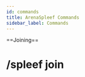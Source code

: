 ```yaml
---
id: commands
title: ArenaSpleef Commands
sidebar_label: Commands
---
```


==Joining==

# /spleef join
